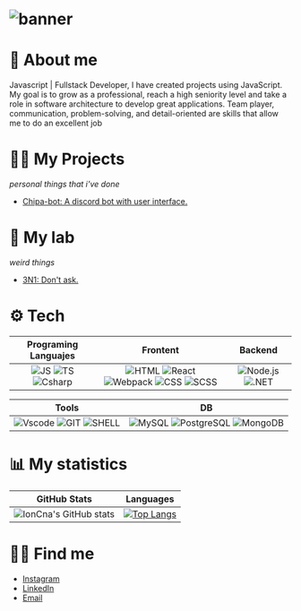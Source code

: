 # ![banner](https://i.pinimg.com/originals/86/f6/c9/86f6c984946298238d80f7771cf7445d.png)

# 📕 About me

Javascript | Fullstack Developer, I have created projects using JavaScript. My goal is to grow as a professional, reach a high seniority level and take a role in software architecture to develop great applications. Team player, communication, problem-solving, and detail-oriented are skills that allow me to do an excellent job

# 🧑‍💻 My Projects
_personal things that i've done_

- [Chipa-bot: A discord bot with user interface.](https://github.com/TaCoDevs/chipa-bot)

# 🧪 My lab
_weird things_

- [3N1: Don't ask.](https://github.com/IonCna/3N1)

# ⚙️ Tech
| **Programing Languajes** | **Frontent** | **Backend** |
| :---: | :---: | :---: |
| ![JS](https://img.shields.io/badge/JavaScript-323330?style=for-the-badge&logo=JavaScript&logoColor=F7DF1E) ![TS](https://img.shields.io/badge/TypeScript-007ACC?style=for-the-badge&logo=TypeScript&logoColor=white)  ![Csharp](https://img.shields.io/badge/C%23-239120?style=for-the-badge&logo=c-sharp&logoColor=white) | ![HTML](https://img.shields.io/badge/HTML5-E34F26?style=for-the-badge&logo=html5&logoColor=white) ![React](https://img.shields.io/badge/React-20232A?style=for-the-badge&logo=react&logoColor=61DAFB) ![Webpack](https://img.shields.io/badge/Webpack-007ACC?style=for-the-badge&logo=Webpack&logoColor=white) ![CSS](https://img.shields.io/badge/CSS3-1572B6?style=for-the-badge&logo=CSS3&logoColor=white) ![SCSS](https://img.shields.io/badge/Sass-CC6699?style=for-the-badge&logo=sass&logoColor=white) | ![Node.js](https://img.shields.io/badge/Node.js-339933?style=for-the-badge&logo=Node.js&logoColor=white) ![.NET](https://img.shields.io/badge/.NET-512BD4?style=for-the-badge&logo=dotnet&logoColor=white) |

| **Tools** | **DB** |
| :---: | :---: |
| ![Vscode](https://img.shields.io/badge/VSCode-0078D4?style=for-the-badge&logo=visual%20studio%20code&logoColor=white) ![GIT](https://img.shields.io/badge/GIT-E44C30?style=for-the-badge&logo=git&logoColor=white) ![SHELL](https://img.shields.io/badge/Shell_Script-121011?style=for-the-badge&logo=gnu-bash&logoColor=white) | ![MySQL](	https://img.shields.io/badge/MySQL-005C84?style=for-the-badge&logo=mysql&logoColor=white) ![PostgreSQL](https://img.shields.io/badge/PostgreSQL-316192?style=for-the-badge&logo=postgresql&logoColor=white) ![MongoDB](https://img.shields.io/badge/MongoDB-4EA94B?style=for-the-badge&logo=mongodb&logoColor=white)

# 📊 My statistics

| **GitHub Stats** | **Languages** |
| :---: | :---: |
| ![IonCna's GitHub stats](https://github-readme-stats.vercel.app/api?username=IonCna&show_icons=true&theme=dark) |  [![Top Langs](https://github-readme-stats.vercel.app/api/top-langs/?username=IonCna&layout=compact&theme=dark)](https://github.com/anuraghazra/github-readme-stats) |

# 🧑‍💻 Find me

- [Instagram](https://www.instagram.com/max.afr)
- [LinkedIn](https://www.linkedin.com/in/max-alejandro-flores-rodríguez-b04072250)
- [Email](max.flores.ar@gmail.com)

<!--- Me gusta el pan --->
